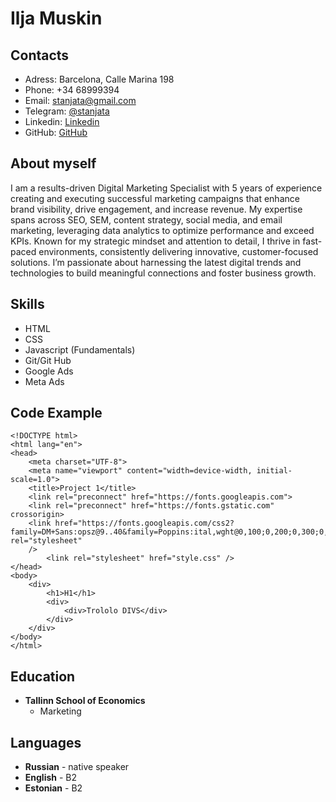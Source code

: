 # Ilja Muskin
## Contacts
* Adress: Barcelona, Calle Marina 198
* Phone: +34 68999394
* Email: stanjata@gmail.com
* Telegram: [@stanjata](www.t.me/stanjata)
* Linkedin: [Linkedin](www.linkedin.com/in/stanjata)
* GitHub: [GitHub](https://github.com/stanjata)
## About myself
I am a results-driven Digital Marketing Specialist with 5 years of experience creating and executing successful marketing campaigns that enhance brand visibility, drive engagement, and increase revenue. My expertise spans across SEO, SEM, content strategy, social media, and email marketing, leveraging data analytics to optimize performance and exceed KPIs. Known for my strategic mindset and attention to detail, I thrive in fast-paced environments, consistently delivering innovative, customer-focused solutions. I’m passionate about harnessing the latest digital trends and technologies to build meaningful connections and foster business growth.
## Skills
* HTML
* CSS
* Javascript (Fundamentals)
* Git/Git Hub
* Google Ads
* Meta Ads
## Code Example
```
<!DOCTYPE html>
<html lang="en">
<head>
    <meta charset="UTF-8">
    <meta name="viewport" content="width=device-width, initial-scale=1.0">
    <title>Project 1</title>
    <link rel="preconnect" href="https://fonts.googleapis.com">
    <link rel="preconnect" href="https://fonts.gstatic.com" crossorigin>
    <link href="https://fonts.googleapis.com/css2?family=DM+Sans:opsz@9..40&family=Poppins:ital,wght@0,100;0,200;0,300;0,400;0,500;0,600;0,700;0,800;0,900;1,100;1,200;1,300;1,400;1,500;1,600;1,700;1,800;1,900&display=swap" rel="stylesheet"
    />
        <link rel="stylesheet" href="style.css" />
</head>
<body>
    <div>
        <h1>H1</h1>
        <div>
            <div>Trololo DIVS</div>
        </div>
    </div>               
</body>
</html>
``` 
## Education
* **Tallinn School of Economics**
    + Marketing
## Languages
* **Russian** - native speaker
* **English** - B2
* **Estonian** - B2

